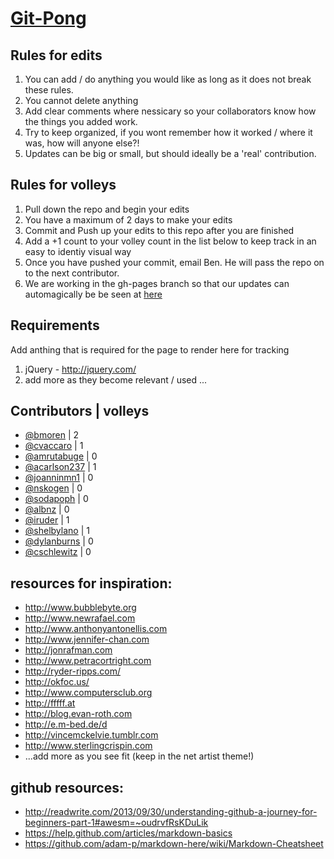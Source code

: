 [Git-Pong](http://bmoren.github.io/W-S_git_pong_2014/)
=========
Rules for edits
-----------
1. You can add / do anything you would like as long as it does not break these rules.
2. You cannot delete anything
3. Add clear comments where nessicary so your collaborators know how the things you added work. 
4. Try to keep organized, if you wont remember how it worked / where it was, how will anyone else?!
5. Updates can be big or small, but should ideally be a 'real' contribution.

Rules for volleys
-----------
1. Pull down the repo and begin your edits
2. You have a maximum of 2 days to make your edits
3. Commit and Push up your edits to this repo after you are finished
4. Add a +1 count to your volley count in the list below to keep track in an easy to identiy visual way 
5. Once you have pushed your commit, email Ben. He will pass the repo on to the next contributor.
6. We are working in the gh-pages branch so that our updates can automagically be be seen at [here](http://bmoren.github.io/W-S_git_pong_2014/)

Requirements
-----------
Add anthing that is required for the page to render here for tracking

1. jQuery - http://jquery.com/
2. add more as they become relevant / used ...

Contributors | volleys
-----------
* [@bmoren](http://github.com/bmoren) | 2
* [@cvaccaro](http://github.com/cvaccaro) | 1
* [@amrutabuge](http://github.com/amrutabuge)  | 0
* [@acarlson237](http://github.com/acarlson237)  | 1
* [@joanninmn1](http://github.com/joanninmn1)  | 0
* [@nskogen](http://github.com/nskogen)  | 0
* [@sodapoph](http://github.com/sodapoph)  | 0
* [@albnz](http://github.com/albnz)  | 0
* [@iruder](http://github.com/iruder)  | 1
* [@shelbylano](http://github.com/shelbylano)  | 1
* [@dylanburns](http://github.com/dylanburns)  | 0
* [@cschlewitz](http://github.com/schlewitz)  | 0

resources for inspiration:
-------------
* http://www.bubblebyte.org
* http://www.newrafael.com
* http://www.anthonyantonellis.com
* http://www.jennifer-chan.com
* http://jonrafman.com
* http://www.petracortright.com
* http://ryder-ripps.com/
* http://okfoc.us/
* http://www.computersclub.org
* http://fffff.at
* http://blog.evan-roth.com
* http://e.m-bed.de/d
* http://vincemckelvie.tumblr.com
* http://www.sterlingcrispin.com
* ...add more as you see fit (keep in the net artist theme!)

github resources:
-------------
* http://readwrite.com/2013/09/30/understanding-github-a-journey-for-beginners-part-1#awesm=~oudrvfRsKDuLik
* https://help.github.com/articles/markdown-basics
* https://github.com/adam-p/markdown-here/wiki/Markdown-Cheatsheet



